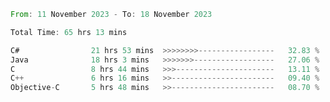 <!--<div align=center><img src="https://leetcard.jacoblin.cool/CalvinWan0101"></div>-->

<!--START_SECTION:waka-->

```rust
From: 11 November 2023 - To: 18 November 2023

Total Time: 65 hrs 13 mins

C#                21 hrs 53 mins  >>>>>>>>-----------------   32.83 %
Java              18 hrs 3 mins   >>>>>>>------------------   27.06 %
C                 8 hrs 44 mins   >>>----------------------   13.11 %
C++               6 hrs 16 mins   >>-----------------------   09.40 %
Objective-C       5 hrs 48 mins   >>-----------------------   08.70 %
```

<!--END_SECTION:waka-->
